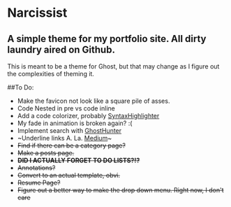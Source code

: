 # Narcissist
## A simple theme for my portfolio site. All dirty laundry aired on Github.

This is meant to be a theme for Ghost, but that may change as I figure out the complexities of theming it.

##To Do:
* Make the favicon not look like a square pile of asses.
* Code Nested in pre vs code inline
* Add a code colorizer, probably [SyntaxHighlighter](http://alexgorbatchev.com/SyntaxHighlighter/manual/configuration/)
* My fade in animation is broken again? :(
* Implement search with [GhostHunter](https://github.com/i11ume/ghostHunter)
* ~Underline links A. La. [Medium](https://medium.com/designing-medium/crafting-link-underlines-on-medium-7c03a9274f9)~
* ~~Find if there can be a category page?~~
* ~~Make a posts page.~~
* ~~**DID I ACTUALLY FORGET TO DO LISTS?!?**~~
* ~~Annotations?~~
* ~~Convert to an actual template, obvi.~~
* ~~Resume Page?~~
* ~~Figure out a better way to make the drop down menu. Right now, I don't care~~